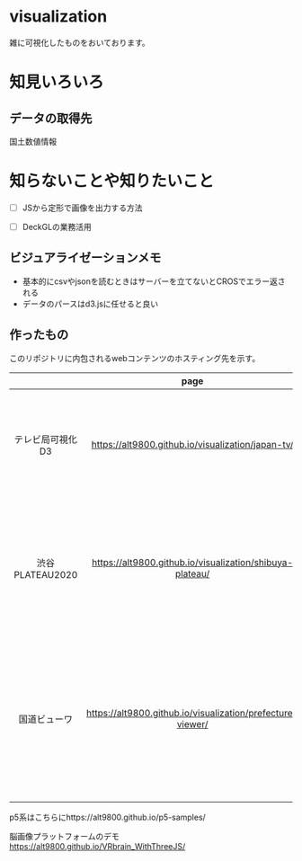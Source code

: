 # visualization

雑に可視化したものをおいております。


# 知見いろいろ

## データの取得先

国土数値情報





# 知らないことや知りたいこと

- [ ] JSから定形で画像を出力する方法 
- [ ] DeckGLの業務活用




## ビジュアライゼーションメモ

- 基本的にcsvやjsonを読むときはサーバーを立てないとCROSでエラー返される
- データのパースはd3.jsに任せると良い



## 作ったもの
このリポジトリに内包されるwebコンテンツのホスティング先を示す。

||page|deteil|data|
|:---:|:---:|:---:|:---:|
|テレビ局可視化D3|https://alt9800.github.io/visualization/japan-tv/|各都道府県における民放テレビ局をd3.jsで可視化した|-|
|渋谷PLATEAU2020|https://alt9800.github.io/visualization/shibuya-plateau/|plateauから取得した渋谷中心部のデータをwebで遊べるようにした|https://www.geospatial.jp/ckan/dataset/plateau-tokyo23ku-fbx-2020|
|国道ビューワ|https://alt9800.github.io/visualization/prefecture-viewer/|国土数値情報より公開されている平成7年時点での国道の開設状況の可視化|

p5系はこちらにhttps://alt9800.github.io/p5-samples/

脳画像プラットフォームのデモ
https://alt9800.github.io/VRbrain_WithThreeJS/
